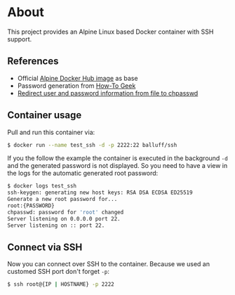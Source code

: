 # About

This project provides an Alpine Linux based Docker container with SSH support.

## References

- Official [Alpine Docker Hub image](https://hub.docker.com/_/alpine/) as base
- Password generation from [How-To Geek](https://www.howtogeek.com/howto/30184/10-ways-to-generate-a-random-password-from-the-command-line/)
- [Redirect user and password information from file to chpasswd](https://www.howtoforge.com/linux-chpasswd-command/)

## Container usage

Pull and run this container via:

```sh
$ docker run --name test_ssh -d -p 2222:22 balluff/ssh
```

If you the follow the example the container is executed in the background `-d` and the generated password is not displayed. So you need to have a view in the logs for the automatic generated root password:

```sh
$ docker logs test_ssh
ssh-keygen: generating new host keys: RSA DSA ECDSA ED25519
Generate a new root password for...
root:{PASSWORD}
chpasswd: password for 'root' changed
Server listening on 0.0.0.0 port 22.
Server listening on :: port 22.
```

## Connect via SSH

Now you can connect over SSH to the container. Because we used an customed SSH port don't forget `-p`:

```sh
$ ssh root@{IP | HOSTNAME} -p 2222
```